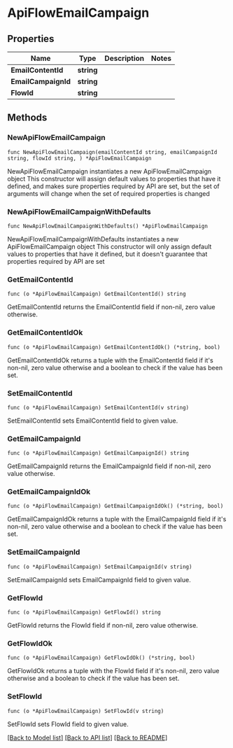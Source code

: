 # ApiFlowEmailCampaign

## Properties

Name | Type | Description | Notes
------------ | ------------- | ------------- | -------------
**EmailContentId** | **string** |  | 
**EmailCampaignId** | **string** |  | 
**FlowId** | **string** |  | 

## Methods

### NewApiFlowEmailCampaign

`func NewApiFlowEmailCampaign(emailContentId string, emailCampaignId string, flowId string, ) *ApiFlowEmailCampaign`

NewApiFlowEmailCampaign instantiates a new ApiFlowEmailCampaign object
This constructor will assign default values to properties that have it defined,
and makes sure properties required by API are set, but the set of arguments
will change when the set of required properties is changed

### NewApiFlowEmailCampaignWithDefaults

`func NewApiFlowEmailCampaignWithDefaults() *ApiFlowEmailCampaign`

NewApiFlowEmailCampaignWithDefaults instantiates a new ApiFlowEmailCampaign object
This constructor will only assign default values to properties that have it defined,
but it doesn't guarantee that properties required by API are set

### GetEmailContentId

`func (o *ApiFlowEmailCampaign) GetEmailContentId() string`

GetEmailContentId returns the EmailContentId field if non-nil, zero value otherwise.

### GetEmailContentIdOk

`func (o *ApiFlowEmailCampaign) GetEmailContentIdOk() (*string, bool)`

GetEmailContentIdOk returns a tuple with the EmailContentId field if it's non-nil, zero value otherwise
and a boolean to check if the value has been set.

### SetEmailContentId

`func (o *ApiFlowEmailCampaign) SetEmailContentId(v string)`

SetEmailContentId sets EmailContentId field to given value.


### GetEmailCampaignId

`func (o *ApiFlowEmailCampaign) GetEmailCampaignId() string`

GetEmailCampaignId returns the EmailCampaignId field if non-nil, zero value otherwise.

### GetEmailCampaignIdOk

`func (o *ApiFlowEmailCampaign) GetEmailCampaignIdOk() (*string, bool)`

GetEmailCampaignIdOk returns a tuple with the EmailCampaignId field if it's non-nil, zero value otherwise
and a boolean to check if the value has been set.

### SetEmailCampaignId

`func (o *ApiFlowEmailCampaign) SetEmailCampaignId(v string)`

SetEmailCampaignId sets EmailCampaignId field to given value.


### GetFlowId

`func (o *ApiFlowEmailCampaign) GetFlowId() string`

GetFlowId returns the FlowId field if non-nil, zero value otherwise.

### GetFlowIdOk

`func (o *ApiFlowEmailCampaign) GetFlowIdOk() (*string, bool)`

GetFlowIdOk returns a tuple with the FlowId field if it's non-nil, zero value otherwise
and a boolean to check if the value has been set.

### SetFlowId

`func (o *ApiFlowEmailCampaign) SetFlowId(v string)`

SetFlowId sets FlowId field to given value.



[[Back to Model list]](../README.md#documentation-for-models) [[Back to API list]](../README.md#documentation-for-api-endpoints) [[Back to README]](../README.md)


